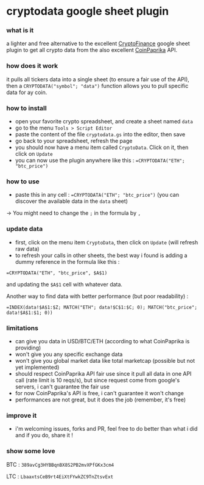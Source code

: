 # cryptodata google sheet plugin

### what is it
a lighter and free alternative to the excellent [CryptoFinance](https://cryptofinance.ai) google sheet plugin to get all crypto data from the also excellent [CoinPaprika](https://coinpaprika.com/) API.

### how does it work
it pulls all tickers data into a single sheet (to ensure a fair use of the API), then a `CRYPTODATA("symbol"; "data")` function allows you to pull specific data for ay coin.

### how to install
- open your favorite crypto spreadsheet, and create a sheet named `data`
- go to the menu `Tools > Script Editor`
- paste the content of the file `cryptodata.gs` into the editor, then save
- go back to your spreadsheet, refresh the page
- you should now have a menu item called `CryptoData`. Click on it, then click on `Update`
- you can now use the plugin anywhere like this : `=CRYPTODATA("ETH"; "btc_price")`

### how to use
- paste this in any cell : `=CRYPTODATA("ETH"; "btc_price")` (you can discover the available data in the `data` sheet)

-> You might need to change the `;` in the formula by `,`

### update data
- first, click on the menu item `CryptoData`, then click on `Update` (will refresh raw data)
- to refresh your calls in other sheets, the best way i found is adding a dummy reference in the formula like this :

`=CRYPTODATA("ETH", "btc_price", $A$1)`

and updating the `$A$1` cell with whatever data.

Another way to find data with better performance (but poor readability) :

`=INDEX(data!$A$1:$Z; MATCH("ETH"; data!$C$1:$C; 0); MATCH("btc_price"; data!$A$1:$1; 0))`

### limitations
- can give you data in USD/BTC/ETH (according to what CoinPaprika is providing)
- won't give you any specific exchange data
- won't give you global market data like total marketcap (possible but not yet implemented)
- should respect CoinPaprika API fair use since it pull all data in one API call (rate limit is 10 reqs/s), but since request come from google's servers, i can't guarantee the fair use
- for now CoinPaprika's API is free, i can't guarantee it won't change
- performances are not great, but it does the job (remember, it's free)

### improve it
- i'm  welcoming issues, forks and PR, feel free to do better than what i did and if you do, share it !

### show some love
BTC : `389avCg3HYBBqnBX8S2PB2mvXPfGKx3cm4`

LTC : `LbaaxtsCeB9rt4EiXtFYwkZC9TnZtsvExt`
